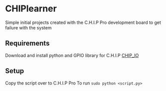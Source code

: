# CHIPlearner
Simple initial projects created with the C.H.I.P Pro development board to get failure with the system
## Requirements
Download and install python and GPIO library for C.H.I.P [CHIP_IO](https://github.com/xtacocorex/CHIP_IO)
## Setup
Copy the script over to C.H.I.P Pro
To run `sudo python <script.py>`